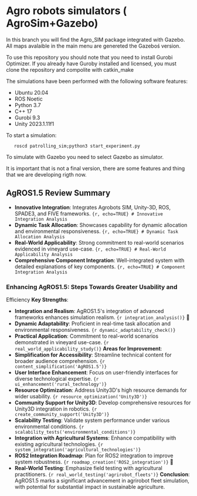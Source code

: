 # Agro robots simulators ( AgroSim+Gazebo)

In this branch you will find the Agro_SIM package integrated with Gazebo. All maps avalaible in the main menu are genereted the Gazeboś version. 

To use this repository you should note that you need to install Gurobi Optimizer.
If you already have Guroby installed and licensed, you must clone the repository and compolite with catkin_make

The simulations have been performed with the following software features:
-	Ubuntu 20.04
-	ROS Noetic
-	Python 3.7
-	C++ 17
-	Gurobi 9.3
-	Unity 2023.1.11f1

To start a simulation:

```
   roscd patrolling_sim;python3 start_experiment.py
```
To simulate with Gazebo you need to select Gazebo as simulator.

It is important that is not a final version, there are some features and thing that we are developing rigth now.


## AgROS1.5 Review Summary
- **Innovative Integration**: Integrates Agrobots SIM, Unity-3D,
ROS, SPADE3, and FIVE frameworks. `{r, echo=TRUE} #
Innovative Integration Analysis`
- **Dynamic Task Allocation**: Showcases capability for dynamic
allocation and environmental responsiveness. `{r, echo=TRUE} #
Dynamic Task Allocation Analysis`
- **Real-World Applicability**: Strong commitment to real-world
scenarios evidenced in vineyard use-case. `{r, echo=TRUE} #
Real-World Applicability Analysis`
- **Comprehensive Component Integration**: Well-integrated
system with detailed explanations of key components. `{r,
echo=TRUE} # Component Integration Analysis`
### Enhancing AgROS1.5: Steps Towards Greater Usability and
Efficiency
**Key Strengths**:
- **Integration and Realism**: AgROS1.5's integration of
advanced frameworks enhances simulation realism. `{r
integration_analysis()}`

- **Dynamic Adaptability**: Proficient in real-time task allocation
and environmental responsiveness. `{r
dynamic_adaptability_check()}`
- **Practical Application**: Commitment to real-world scenarios
demonstrated in vineyard use-case. `{r
real_world_applicability_study()}`
**Areas for Improvement**:
- **Simplification for Accessibility**: Streamline technical content
for broader audience comprehension. `{r
content_simplification('AgROS1.5')}`
- **User Interface Enhancement**: Focus on user-friendly
interfaces for diverse technological expertise. `{r
ui_enhancement('rural_technology')}`
- **Resource Optimization**: Address Unity3D's high resource
demands for wider usability. `{r resource_optimization('Unity3D')}`
- **Community Support for Unity3D**: Develop comprehensive
resources for Unity3D integration in robotics. `{r
create_community_support('Unity3D')}`
- **Scalability Testing**: Validate system performance under
various environmental conditions. `{r
scalability_tests('environmental_conditions')}`
- **Integration with Agricultural Systems**: Enhance compatibility
with existing agricultural technologies. `{r
system_integration('agricultural_technologies')}`
- **ROS2 Integration Roadmap**: Plan for ROS2 integration to
improve system robustness. `{r
roadmap_creation('ROS2_integration')}`

- **Real-World Testing**: Emphasize field testing with agricultural
practitioners. `{r real_world_testing('agrirobot_fleets')}`
**Conclusion**: AgROS1.5 marks a significant advancement in
agrirobot fleet simulation, with potential for substantial impact in
sustainable agriculture.
